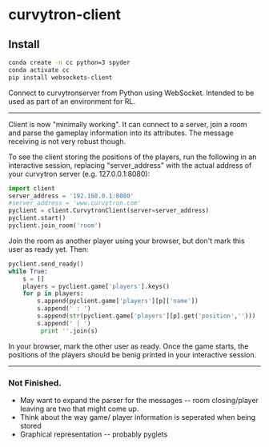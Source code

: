 # curvytron-client

## Install

```bash
conda create -n cc python=3 spyder
conda activate cc
pip install websockets-client
```

Connect to curvytronserver from Python using WebSocket.
Intended to be used as part of an environment for RL.

***
Client is now "minimally working". It can connect to a server, join a room and parse the gameplay information into its attributes. The message receiving is not very robust though.

To see the client storing the positions of the players, run the following in an interactive session, replacing "server_address" with the actual address of your curvytron server (e.g. 127.0.0.1:8080):

```python
import client
server_address = '192.168.0.1:8080'
#server_address = 'www.curvytron.com'
pyclient = client.CurvytronClient(server=server_address)
pyclient.start()
pyclient.join_room('room')
```
Join the room as another player using your browser, but don't mark this user as ready yet. Then:
```python
pyclient.send_ready()
while True:                                                           
    s = []
    players = pyclient.game['players'].keys()
    for p in players:
        s.append(pyclient.game['players'][p]['name'])
        s.append(' : ')
        s.append(str(pyclient.game['players'][p].get('position','')))
        s.append(' | ')
         print ''.join(s)
```
In your browser, mark the other user as ready. Once the game starts, the positions of the players should be benig printed in your interactive session.
***

### Not Finished.

* May want to expand the parser for the messages -- room closing/player leaving are two that might come up.
* Think about the way game/ player information is seperated when being stored
* Graphical representation -- probably pyglets
